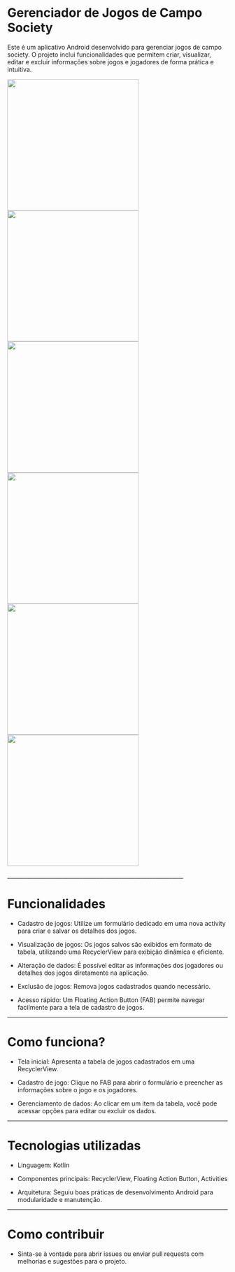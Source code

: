 # Gerenciador de Jogos de Campo Society

Este é um aplicativo Android desenvolvido para gerenciar jogos de campo society. O projeto inclui funcionalidades que permitem criar, visualizar, editar e excluir informações sobre jogos e jogadores de forma prática e intuitiva.

<p>
  <img src="Screenshot_20250123_170934.png" width="300" style="display:inline-block; margin-right: 10px;" />
  <img src="Screenshot_20250123_171010.png" width="300" style="display:inline-block; margin-right: 10px;" />
  <img src="Screenshot_20250123_171122.png" width="300" style="display:inline-block; margin-right: 10px" />
    <img src="Screenshot_20250123_171145.png" width="300" style="display:inline-block; margin-right: 10px" />
    <img src="Screenshot_20250123_171255.png" width="300" style="display:inline-block; margin-right: 10px" />
    <img src="Screenshot_20250123_171344.png" width="300" style="display:inline-block; margin-right: 10px" />
</p>
_______________________________________________________________

# Funcionalidades

* Cadastro de jogos: Utilize um formulário dedicado em uma nova activity para criar e salvar os detalhes dos jogos.

* Visualização de jogos: Os jogos salvos são exibidos em formato de tabela, utilizando uma RecyclerView para exibição dinâmica e eficiente.

* Alteração de dados: É possível editar as informações dos jogadores ou detalhes dos jogos diretamente na aplicação.

* Exclusão de jogos: Remova jogos cadastrados quando necessário.

* Acesso rápido: Um Floating Action Button (FAB) permite navegar facilmente para a tela de cadastro de jogos.

________________________________________________________________

# Como funciona?

* Tela inicial: Apresenta a tabela de jogos cadastrados em uma RecyclerView.

* Cadastro de jogo: Clique no FAB para abrir o formulário e preencher as informações sobre o jogo e os jogadores.

* Gerenciamento de dados: Ao clicar em um item da tabela, você pode acessar opções para editar ou excluir os dados.

________________________________________________________________

# Tecnologias utilizadas

* Linguagem: Kotlin

* Componentes principais: RecyclerView, Floating Action Button, Activities

* Arquitetura: Seguiu boas práticas de desenvolvimento Android para modularidade e manutenção.

________________________________________________________________

# Como contribuir

* Sinta-se à vontade para abrir issues ou enviar pull requests com melhorias e sugestões para o projeto.
